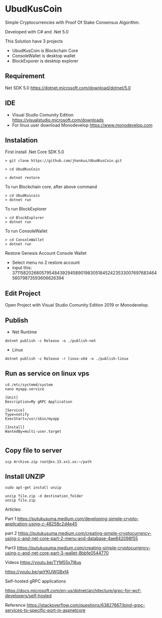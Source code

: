 # UbudKusCoin
Simple Cryptocurrencies with Proof Of Stake  Consensus Algorithm.

Developed with C# and .Net 5.0

This Solution have 3 projects

- UbudKusCoin  is Blockchain Core
- ConsoleWallet is desktop wallet
- BlockExporer is desktop explorer


## Requirement
Net SDK 5.0 https://dotnet.microsoft.com/download/dotnet/5.0

## IDE
- Visual Studio Comunity Edition https://visualstudio.microsoft.com/downloads
- For linux user download Monodevelop https://www.monodevelop.com

## Instalation

First install .Net Core SDK 5.0


```
> git clone https://github.com/jhonkus/UbudKusCoin.git

> cd UbudKusCoin

> dotnet restore

```

To run Blockchain core, after above command

```
> cd UbudKuscoin
> dotnet run

```

To run BlockExplorer

```
> cd BlockExplorer
> dotnet run

```

To run ConsoleWallet

```
> cd ConsoleWallet
> dotnet run

```

Restore Genesis Account Console Wallet

- Select menu no 2 restore account
- input this: 37115820268057954843929458901983051845242353300769768346456079873593606626394


## Edit Project

Open Project with Visual Studio Comunity Edition 2019 or Monodevelop.

## Publish

- Net Runtime

```
dotnet publish -c Release -o ./publish-net
```

- Linux

```
dotnet publish -c Release -r linux-x64 -o ./publish-linux
```

## Run as service on linux vps
```
cd /etc/systemd/system
nano myapp.service

[Unit]
Description=My gRPC Application

[Service]
Type=notify
ExecStart=/usr/sbin/myapp

[Install]
WantedBy=multi-user.target


```


## Copy file to server
```
scp Archive.zip root@xx.15.xx1.xx:~/path
```

## Install UNZIP

```
sudo apt-get install unzip

unzip file.zip -d destination_folder
unzip file.zip
```

Articles:

Part 1
https://putukusuma.medium.com/developing-simple-crypto-application-using-c-48258c2d4e45

part 2
https://putukusuma.medium.com/creating-simple-cryptocurrency-using-c-and-net-core-part-2-menu-and-database-4ae842098f55

Part3
https://putukusuma.medium.com/creating-simple-cryptocurrency-using-c-and-net-core-part-3-wallet-8bbfe0544770


Videos
https://youtu.be/TYM55x7I8us

https://youtu.be/gpYKUWGBxf4





Self-hosted gRPC applications

https://docs.microsoft.com/en-us/dotnet/architecture/grpc-for-wcf-developers/self-hosted



Reference
https://stackoverflow.com/questions/63827667/bind-grpc-services-to-specific-port-in-aspnetcore
